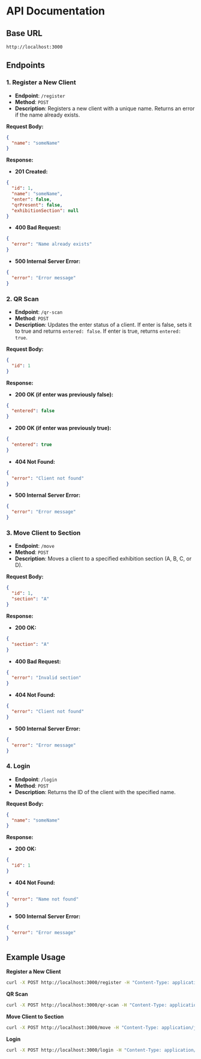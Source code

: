 # API Documentation

## Base URL
`http://localhost:3000`

## Endpoints

### 1. Register a New Client
- **Endpoint**: `/register`
- **Method**: `POST`
- **Description**: Registers a new client with a unique name. Returns an error if the name already exists.

**Request Body:**
```json
{
  "name": "someName"
}
```

**Response:**

- **201 Created:**
```json
{
  "id": 1,
  "name": "someName",
  "enter": false,
  "qrPresent": false,
  "exhibitionSection": null
}
```

- **400 Bad Request:**
```json
{
  "error": "Name already exists"
}
```

- **500 Internal Server Error:**
```json
{
  "error": "Error message"
}
```

### 2. QR Scan
- **Endpoint**: `/qr-scan`
- **Method**: `POST`
- **Description**: Updates the enter status of a client. If enter is false, sets it to true and returns `entered: false`. If enter is true, returns `entered: true`.

**Request Body:**
```json
{
  "id": 1
}
```

**Response:**

- **200 OK (if enter was previously false):**
```json
{
  "entered": false
}
```

- **200 OK (if enter was previously true):**
```json
{
  "entered": true
}
```

- **404 Not Found:**
```json
{
  "error": "Client not found"
}
```

- **500 Internal Server Error:**
```json
{
  "error": "Error message"
}
```

### 3. Move Client to Section
- **Endpoint**: `/move`
- **Method**: `POST`
- **Description**: Moves a client to a specified exhibition section (A, B, C, or D).

**Request Body:**
```json
{
  "id": 1,
  "section": "A"
}
```

**Response:**

- **200 OK:**
```json
{
  "section": "A"
}
```

- **400 Bad Request:**
```json
{
  "error": "Invalid section"
}
```

- **404 Not Found:**
```json
{
  "error": "Client not found"
}
```

- **500 Internal Server Error:**
```json
{
  "error": "Error message"
}
```

### 4. Login
- **Endpoint**: `/login`
- **Method**: `POST`
- **Description**: Returns the ID of the client with the specified name.

**Request Body:**
```json
{
  "name": "someName"
}
```

**Response:**

- **200 OK:**
```json
{
  "id": 1
}
```

- **404 Not Found:**
```json
{
  "error": "Name not found"
}
```

- **500 Internal Server Error:**
```json
{
  "error": "Error message"
}
```

## Example Usage

**Register a New Client**
```bash
curl -X POST http://localhost:3000/register -H "Content-Type: application/json" -d '{"name": "John Doe"}'
```

**QR Scan**
```bash
curl -X POST http://localhost:3000/qr-scan -H "Content-Type: application/json" -d '{"id": 1}'
```

**Move Client to Section**
```bash
curl -X POST http://localhost:3000/move -H "Content-Type: application/json" -d '{"id": 1, "section": "B"}'
```

**Login**
```bash
curl -X POST http://localhost:3000/login -H "Content-Type: application/json" -d '{"name": "John Doe"}'
```
